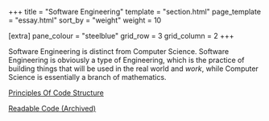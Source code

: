 +++
title = "Software Engineering"
template = "section.html"
page_template = "essay.html"
sort_by = "weight"
weight = 10

[extra]
pane_colour = "steelblue"
grid_row = 3
grid_column = 2
+++

Software Engineering is distinct from Computer Science.  Software Engineering is obviously a type of Engineering, which is the practice of building things that will be used in the real world and _work_, while Computer Science is essentially a branch of mathematics.
 
[Principles Of Code Structure](@/software_engineering/principles_of_code_structure/_index.md)

[Readable Code (Archived)](@/software_engineering/readable_code.md)
